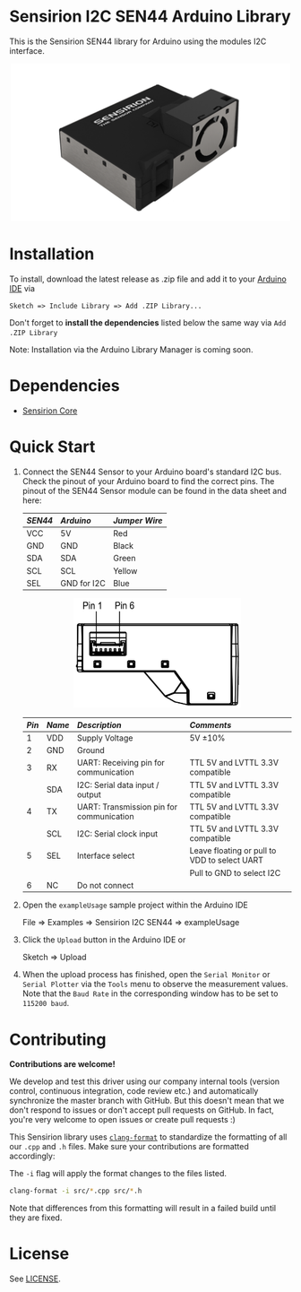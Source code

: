 # Sensirion I2C SEN44 Arduino Library

This is the Sensirion SEN44 library for Arduino using the modules I2C interface.

<center><img src="images/SEN4x.png" width="500px"></center>

# Installation

To install, download the latest release as .zip file and add it to your
[Arduino IDE](http://www.arduino.cc/en/main/software) via

	Sketch => Include Library => Add .ZIP Library...

Don't forget to **install the dependencies** listed below the same way via `Add .ZIP Library`

Note: Installation via the Arduino Library Manager is coming soon.

# Dependencies

* [Sensirion Core](https://github.com/Sensirion/arduino-core)

# Quick Start

1. Connect the SEN44 Sensor to your Arduino board's standard I2C bus. Check the pinout of your Arduino board to find the
   correct pins. The pinout of the SEN44 Sensor module can be found in the data sheet and here:

   | *SEN44* |   *Arduino*    | *Jumper Wire* |
   |---------|----------------|---------------|
   |   VCC   |       5V       |     Red       |
   |   GND   |       GND      |     Black     |
   |   SDA   |       SDA      |     Green     |
   |   SCL   |       SCL      |     Yellow    |
   |   SEL   |   GND for I2C  |     Blue      |

   <center><img src="images/SEN44_pinout.png" width="300px"></center>

   | *Pin* | *Name* | *Description* | *Comments* |
   |-------|--------|---------------|------------|
   | 1     | VDD    | Supply Voltage | 5V ±10%
   | 2     | GND    | Ground | 
   | 3     | RX     | UART: Receiving pin for communication | TTL 5V and LVTTL 3.3V compatible
   |       | SDA    | I2C: Serial data input / output | TTL 5V and LVTTL 3.3V compatible
   | 4     | TX     | UART: Transmission pin for communication | TTL 5V and LVTTL 3.3V compatible
   |       | SCL    | I2C: Serial clock input | TTL 5V and LVTTL 3.3V compatible
   | 5     | SEL    | Interface select | Leave floating or pull to VDD to select UART
   |       |        |  | Pull to GND to select I2C
   | 6     | NC     | Do not connect |

2. Open the `exampleUsage` sample project within the Arduino IDE

   	File => Examples => Sensirion I2C SEN44 => exampleUsage

3. Click the `Upload` button in the Arduino IDE or

   	Sketch => Upload

4. When the upload process has finished, open the `Serial Monitor` or `Serial Plotter` via the `Tools` menu to observe
   the measurement values. Note that the `Baud Rate` in the corresponding window has to be set to `115200 baud`.

# Contributing

**Contributions are welcome!**

We develop and test this driver using our company internal tools (version control, continuous integration, code review
etc.) and automatically synchronize the master branch with GitHub. But this doesn't mean that we don't respond to issues
or don't accept pull requests on GitHub. In fact, you're very welcome to open issues or create pull requests :)

This Sensirion library uses
[`clang-format`](https://releases.llvm.org/download.html) to standardize the formatting of all our `.cpp` and `.h`
files. Make sure your contributions are formatted accordingly:

The `-i` flag will apply the format changes to the files listed.

```bash
clang-format -i src/*.cpp src/*.h
```

Note that differences from this formatting will result in a failed build until they are fixed.

# License

See [LICENSE](LICENSE).
